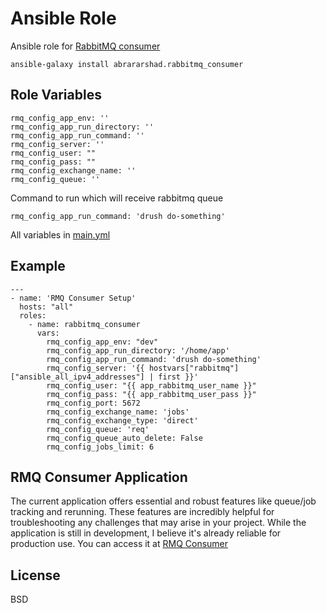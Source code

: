 Ansible Role
=========

Ansible role for [RabbitMQ consumer](https://github.com/abrararshad/rmq-consumer)
```
ansible-galaxy install abrararshad.rabbitmq_consumer
```

Role Variables
--------------

```
rmq_config_app_env: ''
rmq_config_app_run_directory: ''
rmq_config_app_run_command: ''
rmq_config_server: ''
rmq_config_user: ""
rmq_config_pass: ""
rmq_config_exchange_name: ''
rmq_config_queue: ''
```
Command to run which will receive rabbitmq queue
```
rmq_config_app_run_command: 'drush do-something'
```

All variables in [main.yml](https://github.com/abrararshad/ansible_rabbitmq_consumer/blob/main/defaults/main.yml)

Example
----------------

```
---
- name: 'RMQ Consumer Setup'
  hosts: "all"  
  roles:
    - name: rabbitmq_consumer
      vars:
        rmq_config_app_env: "dev"
        rmq_config_app_run_directory: '/home/app'
        rmq_config_app_run_command: 'drush do-something'
        rmq_config_server: '{{ hostvars["rabbitmq"]["ansible_all_ipv4_addresses"] | first }}'
        rmq_config_user: "{{ app_rabbitmq_user_name }}"
        rmq_config_pass: "{{ app_rabbitmq_user_pass }}"
        rmq_config_port: 5672
        rmq_config_exchange_name: 'jobs'
        rmq_config_exchange_type: 'direct'
        rmq_config_queue: 'req'
        rmq_config_queue_auto_delete: False
        rmq_config_jobs_limit: 6
```

RMQ Consumer Application
-------------
The current application offers essential and robust features like queue/job tracking and rerunning. These features are incredibly helpful for troubleshooting any challenges that may arise in your project. While the application is still in development, I believe it's already reliable for production use. You can access it at [RMQ Consumer](https://github.com/abrararshad/rmq-consumer#rmq-consumer)

License
-------

BSD